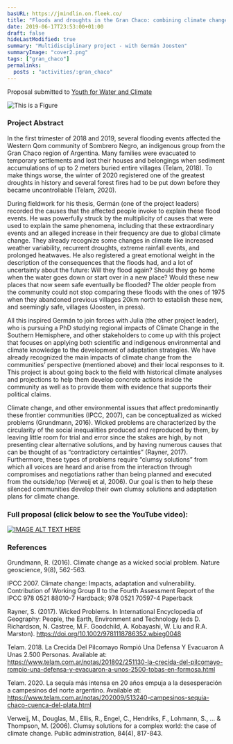 ```yaml
---
basURL: https://jmindlin.on.fleek.co/
title: "Floods and droughts in the Gran Chaco: combining climate change and indigenous knowledge for a better future"
date: 2019-06-17T23:53:00+01:00
draft: false
hideLastModified: true
summary: "Multidisciplinary project - with Germán Joosten"
summaryImage: "cover2.png"
tags: ["gran_chaco"]
permalinks:
  posts : "activities/:gran_chaco"
---
```


Proposal submitted to [Youth for Water and Climate](https://youthwaterclimate.org/)

![This is a Figure]()

### Project Abstract
In the first trimester of 2018 and 2019, several flooding events affected the Western Qom community of Sombrero Negro, an indigenous group from the Gran Chaco region of Argentina. Many families were evacuated to temporary settlements and lost their houses and belongings when sediment accumulations of up to 2 meters buried entire villages (Telam, 2018). To make things worse, the winter of 2020 registered one of the greatest droughts in history and several forest fires had to be put down before they became uncontrollable (Telam, 2020). 

During fieldwork for his thesis, Germán (one of the project leaders) recorded the causes that the affected people invoke to explain these flood events. He was powerfully struck by the multiplicity of causes that were used to explain the same phenomena, including that these extraordinary events and an alleged increase in their frequency are due to global climate change. They already recognize some changes in climate like increased weather variability, recurrent droughts, extreme rainfall events, and prolonged heatwaves. He also registered a great emotional weight in the description of the consequences that the floods had, and a lot of uncertainty about the future: Will they flood again? Should they go home when the water goes down or start over in a new place? Would these new places that now seem safe eventually be flooded? The older people from the community could not stop comparing these floods with the ones of 1975 when they abandoned previous villages 20km north to establish these new, and seemingly safe, villages (Joosten, in press).

All this inspired Germán to join forces with Julia (the other project leader), who is pursuing a PhD studying regional impacts of Climate Change in the Southern Hemisphere, and other stakeholders to come up with this project that focuses on applying both scientific and indigenous environmental and climate knowledge to the development of adaptation strategies. We have already recognized the main impacts of climate change from the communities’ perspective (mentioned above) and their local responses to it. This project is about going back to the field with historical climate analyses and projections to help them develop concrete actions inside the community as well as to provide them with evidence that supports their political claims.

Climate change, and other environmental issues that affect predominantly these frontier communities (IPCC, 2007), can be conceptualized as wicked problems (Grundmann, 2016). Wicked problems are characterized by the circularity of the social inequalities produced and reproduced by them, by leaving little room for trial and error since the stakes are high, by not presenting clear alternative solutions, and by having numerous causes that can be thought of as “contradictory certainties” (Rayner, 2017). Furthermore, these types of problems require “clumsy solutions” from which all voices are heard and arise from the interaction through compromises and negotiations rather than being planned and executed from the outside/top (Verweij et al, 2006). Our goal is then to help these silenced communities develop their own clumsy solutions and adaptation plans for climate change. 

### Full proposal (click below to see the YouTube video): 
[![IMAGE ALT TEXT HERE](https://img.youtube.com/vi/k_gmQmaf0og/0.jpg)](https://www.youtube.com/watch?v=k_gmQmaf0og)

### References

Grundmann, R. (2016). Climate change as a wicked social problem. Nature geoscience, 9(8), 562-563.

IPCC 2007. Climate change: Impacts, adaptation and vulnerability. Contribution of Working Group II to the Fourth Assessment Report of the IPCC 978 0521 88010-7 Hardback; 978 0521 70597-4 Paperback

Rayner, S. (2017). Wicked Problems. In International Encyclopedia of Geography: People, the Earth, Environment and Technology (eds D. Richardson, N. Castree, M.F. Goodchild, A. Kobayashi, W. Liu and R.A. Marston). https://doi.org/10.1002/9781118786352.wbieg0048

Telam. 2018. La Crecida Del Pilcomayo Rompió Una Defensa Y Evacuaron A Unas 2.500 Personas. Available at: <https://www.telam.com.ar/notas/201802/251130-la-crecida-del-pilcomayo-rompio-una-defensa-y-evacuaron-a-unos-2500-tobas-en-formosa.html> 

Telam. 2020. La sequía más intensa en 20 años empuja a la desesperación a campesinos del norte argentino. Available at: <https://www.telam.com.ar/notas/202009/513240-campesinos-sequia-chaco-cuenca-del-plata.html>

Verweij, M., Douglas, M., Ellis, R., Engel, C., Hendriks, F., Lohmann, S., ... & Thompson, M. (2006). Clumsy solutions for a complex world: the case of climate change. Public administration, 84(4), 817-843.
